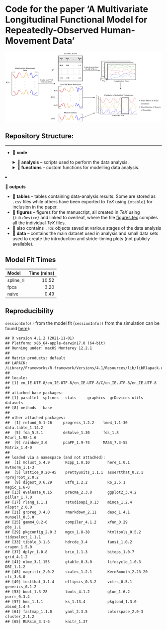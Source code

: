Code for the paper ‘A Multivariate Longitudinal Functional Model for
Repeatedly-Observed Human-Movement Data’
================

![](outputs/figures/methods-schematic-readme.png)

## Repository Structure:

------------------------------------------------------------------------

- :open_file_folder: **code**
  <details>
  <summary>
  📁 <b>analysis</b> – scripts used to perform the data analysis.
  </summary>

  - :page_facing_up: [01 - Create Plot for
    Introduction](code/analysis/01-introduction-plot.R)
  - :page_facing_up: [02 - Create Plot of Stride
    Timings](code/analysis/02-strides-timing-plot.R)
  - :page_facing_up: [03 - Prepare Data for
    Analysis](code/analysis/03-data-preparation.R) ([extra
    figures](code/analysis/03-data-preparation-extra-plot.R))
  - :page_facing_up: [04 - Split Data into Test and Training
    Samples](code/analysis/04-test-train-split.R)
  - :page_facing_up: [05 - mv-FPCA basis
    Representation](code/analysis/05-basis-representation.R)
  - :page_facing_up: [06 - Linear Mixed Models of mv-FPCA
    Scores](code/analysis/06-scores-modelling.R) ([Extra
    Figures](code/analysis/06), [Bootstrap
    Resampling](code/analysis/06-bootstrap.R))
  - :page_facing_up: 07 - Individual Random Effects Analysis ([Script
    1](code/analysis/07-individual-fitted-mv-FPC1.R), [Script
    2](code/analysis/07-individual-analysis-predictions.R), [Script
    3](code/analysis/07-individual-analysis-test-error.R), [Script
    4](code/analysis/07-individual-analysis-changes.R))
  - :page_facing_up: 08 - Fixed Effects Analysis ([Script
    1](code/analysis/08-fixef-results-post-processing.R), [Script
    2](code/analysis/08-fixef-spline-coef.R))
    </details>
    <details>
    <summary>
    📁 <b>functions</b> – custom functions for modelling data analysis.
    </summary>

    - :page_facing_up: [Centering a (multivariate) object around a
      different mean](code/functions/center_fd_around_new_mean.R)
    - :page_facing_up: [Decentering a (multivariate) object around a
      different mean](code/functions/decenter_fd_around_new_mean.R)
    - :page_facing_up: [Helper functions for manipulating `fd`
      objects](code/functions/functions-helper-smoothing.R)
    - :page_facing_up: [Project (multivariate) functional data (`fd`
      object) onto (multivariate) FPCs (`pca.fd`
      object)](code/functions/project_data_onto_fpcs.R)  
    - :page_facing_up: [Computing the (%) of Variance Explained by a
      mv-FPCA
      reconstruction](code/functions/variance_explained_reconstruction.R)
    - :page_facing_up: [Custom theme for
      figures](code/functions/theme_gunning.R)
    - :page_facing_up: [Functions to generate data from a multilevel
      longitudinal design for the
      simulation](code/functions/generate_design.R)
    - :page_facing_up: [Generate data from a polynomial scalar
      longitudinal model for the
      simulation](code/functions/generate_polynomial_model_basis_coefficient.R)
    - :page_facing_up: [Generate multiple basis coefficients (i.e.,
      mv-FPC scores) from a polynomial scalar longitudinal model for the
      simulation](code/functions/generate-basis-coefficient-matrix.R)
    - :page_facing_up: [Construct an `fd` object by combining pca.fd
      object and matrix of PCA
      scores](code/functions/construct_fd_from_scores.R)
    - :page_facing_up: [Generate smooth Gaussian noise to add to
      simulated functional
      data](code/functions/function-generate-smooth-noise.R)
    - :page_facing_up: [Modified version of `pca.fd()` to choose $K$
      based on proportion of variance
      explained.](code/functions/pca.fd_pve_cutoff.R)
    - :page_facing_up: [Wrapper function to extract FPCA scores from a
      `pca.fd()` object and add them to a data
      frame.](code/functions/add_pca.fd_scores_to_df.R)
    - :page_facing_up: [Function to fit a polynomial scalar longitudinal
      model the to mv-FPC scores.](code/functions/fit_poly.R)
    - :page_facing_up: [Function to fit a “naive” model the to mv-FPC
      scores.](code/functions/fit_naive_spline_intercept.R)
    - :page_facing_up: [Function to fit a ml-FPCA model the to mv-FPC
      scores.](code/functions/fit_fpca.R)
    - :page_facing_up: [Function to fit a natural spline model the to
      mv-FPC scores.](code/functions/fit_spline.R)
    - :page_facing_up: [Reduced version of the above
      model.](code/functions/fit_spline_subject_ri_side.R)
    - :page_facing_up: [Function to calculate average integrated squared
      prediction error for functional
      observations.](code/functions/calculate_prediction_error.R)
    - :page_facing_up: [Function to calculate individual integrated
      squared prediction errors for functional
      observations.](code/functions/calculate_individual_prediction_errors.R)
    - :page_facing_up: [Convenience function to split data into train
      and test in simulation.](code/functions/split_train_test.R)
    - :page_facing_up: [Convenience function to load all functions
      needed in the
      simulation.](code/functions/source_all_simulation_functions.R)
    - :page_facing_up: [Convenience function to add polynomial terms to
      a data frame.](code/functions/add_poly_to_df.R)
    - :page_facing_up: [Convenience function to add natural spline terms
      to a data frame.](code/functions/add_natural_splines_to_df.R)
    - :page_facing_up: [Function to extract fixed-effects coefficients
      from a list of fitted `lmerMod`
      objects.](code/functions/extract_fixef_coef.R)
    - :page_facing_up: [Conveninence function to load all functions for
      data analysis.](code/functions/source_all_analysis_functions.R)
    - :page_facing_up: [Conveninence functions for post processing
      results.](code/functions/post-processing-functions.R)
    - :page_facing_up: [Function to calculate rate of change in
      longitudinal direction](code/functions/calculate_rate_of_change.R)
    - :page_facing_up: [Function to do bootstrap of
      subjects](code/functions/bootstrap_of_subjects.R)
    - :open_file_folder: **tests** – some basic tests for the custom
      functions.
      - :page_facing_up: [Test for
        `center_fd_around_new_mean()`](code/functions/tests/test-center_fd_around_new_mean.R)
      - :page_facing_up: [Test for
        `decenter_fd_around_new_mean()`](code/functions/tests/test-decenter_fd_around_new_mean.R)
      - :page_facing_up: [Test for
        `variance_explained_reconstruction()`](code/functions/tests/test-variance-explained-reconstruction.R)
      - :page_facing_up: [Test for
        `generate_design_multiple_subjects()`](code/functions/tests/test-generate-design.R)
      - :page_facing_up: [Test for
        `generate_polynomial_model_basis_coefficient()`](code/functions/tests/test-generate_polynomial_model_basis_coefficient.R)
      - :page_facing_up: [Test 1 for
        `generate_basis_coefficient_matrix()`](code/functions/tests/test-generate-basis-coefficient-matrix-01.R)
      - :page_facing_up: [Test 2 for
        `generate_basis_coefficient_matrix()`](code/functions/tests/test-generate-basis-coefficient-matrix-02.R)
      - :page_facing_up: [Test for
        `construct_fd_from_scores()`](code/functions/tests/test_construct_fd_from_scores.R)
      - :page_facing_up: [Tests for
        `calculate_rate_of_change()`](code/functions/tests/test_calculate_rate_of_change.R)
      - :page_facing_up: [Tests for
        `calculate_individual_prediction_errors()`](code/functions/tests/test_calculate_individual_prediction_errors.R)
      - :page_facing_up: [Tests for
        `bootstrap_of_subjects()`](code/functions/tests/test_bootstrap_of_subjects.pdf)
        </details>
- :open_file_folder: **outputs**
  - :open_file_folder: **tables** – tables containing data-analysis
    results. Some are stored as `.csv` files while others have been
    exported to $TeX$ using `{xtable}` for inclusion in the paper.
  - :open_file_folder: **figures** – figures for the manuscript, all
    created in $TeX$ using `{tikzDevice}` and linked to overleaf, where
    the file [figures.tex](outputs/figures/figures.tex) compiles all the
    individual $TeX$ files.
  - 💾 also contains `.rds` objects saved at various stages of the data
    analysis
  - :open_file_folder: **data** – contains the main dataset used in
    analysis and small data sets used to create the introduction and
    stride-timing plots (not publicly available).

## Model Fit Times

<table>
<thead>
<tr>
<th style="text-align:left;">
Model
</th>
<th style="text-align:right;">
Time (mins)
</th>
</tr>
</thead>
<tbody>
<tr>
<td style="text-align:left;">
spline_ri
</td>
<td style="text-align:right;">
10.52
</td>
</tr>
<tr>
<td style="text-align:left;">
fpca
</td>
<td style="text-align:right;">
3.20
</td>
</tr>
<tr>
<td style="text-align:left;">
naive
</td>
<td style="text-align:right;">
0.49
</td>
</tr>
</tbody>
</table>

## Reproducibility

`sessionInfo()` from the model fit (`sessionInfo()` from the simulation
can be found [here](code/simulation/simulation-information.pdf)):

    ## R version 4.1.2 (2021-11-01)
    ## Platform: x86_64-apple-darwin17.0 (64-bit)
    ## Running under: macOS Monterey 12.2.1
    ## 
    ## Matrix products: default
    ## LAPACK: /Library/Frameworks/R.framework/Versions/4.1/Resources/lib/libRlapack.dylib
    ## 
    ## locale:
    ## [1] en_IE.UTF-8/en_IE.UTF-8/en_IE.UTF-8/C/en_IE.UTF-8/en_IE.UTF-8
    ## 
    ## attached base packages:
    ## [1] parallel  splines   stats     graphics  grDevices utils     datasets 
    ## [8] methods   base     
    ## 
    ## other attached packages:
    ##  [1] refund_0.1-26     progress_1.2.2    lme4_1.1-30       data.table_1.14.2
    ##  [5] fda_5.5.1         deSolve_1.30      fds_1.8           RCurl_1.98-1.6   
    ##  [9] rainbow_3.6       pcaPP_1.9-74      MASS_7.3-55       Matrix_1.4-0     
    ## 
    ## loaded via a namespace (and not attached):
    ##  [1] mclust_5.4.9       Rcpp_1.0.10        here_1.0.1         mvtnorm_1.1-3     
    ##  [5] lattice_0.20-45    prettyunits_1.1.1  assertthat_0.2.1   rprojroot_2.0.2   
    ##  [9] digest_0.6.29      utf8_1.2.2         R6_2.5.1           magic_1.6-0       
    ## [13] evaluate_0.15      pracma_2.3.8       ggplot2_3.4.2      pillar_1.7.0      
    ## [17] rlang_1.1.1        rstudioapi_0.13    minqa_1.2.4        nloptr_2.0.0      
    ## [21] grpreg_3.4.0       rmarkdown_2.11     desc_1.4.1         munsell_0.5.0     
    ## [25] gamm4_0.2-6        compiler_4.1.2     xfun_0.29          pbs_1.1           
    ## [29] pkgconfig_2.0.3    mgcv_1.8-38        htmltools_0.5.2    tidyselect_1.1.1  
    ## [33] tibble_3.1.6       hdrcde_3.4         fansi_1.0.2        crayon_1.5.0      
    ## [37] dplyr_1.0.8        brio_1.1.3         bitops_1.0-7       grid_4.1.2        
    ## [41] nlme_3.1-155       gtable_0.3.0       lifecycle_1.0.3    DBI_1.1.2         
    ## [45] magrittr_2.0.2     scales_1.2.1       KernSmooth_2.23-20 cli_3.6.0         
    ## [49] testthat_3.1.4     ellipsis_0.3.2     vctrs_0.5.1        generics_0.1.2    
    ## [53] boot_1.3-28        tools_4.1.2        glue_1.6.2         purrr_0.3.4       
    ## [57] hms_1.1.1          ks_1.13.4          pkgload_1.3.0      abind_1.4-5       
    ## [61] fastmap_1.1.0      yaml_2.3.5         colorspace_2.0-3   cluster_2.1.2     
    ## [65] RLRsim_3.1-6       knitr_1.37
